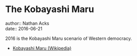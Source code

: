 # The Kobayashi Maru

author:: Nathan Acks  
date:: 2016-06-21

2016 is the Kobayashi Maru scenario of Western democracy.

* [Kobayashi Maru (Wikipedia)](https://en.m.wikipedia.org/wiki/Kobayashi_Maru)
